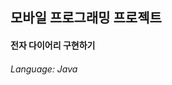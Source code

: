 ## 모바일 프로그래밍 프로젝트
#### 전자 다이어리 구현하기
###### Language: Java
<!--
<img src="https://github.com/GAYUN-YIM/MyDiary/assets/160388960/1de77753-a2ef-41f4-a6ac-62cd9d31e31e" width="400" height="250"/>
<img src="https://github.com/GAYUN-YIM/MyDiary/assets/160388960/da839e69-a7e7-4336-aa40-83475537ff96" width="400" height="250"/>
<img src="https://github.com/GAYUN-YIM/MyDiary/assets/160388960/efcded29-5d5e-43b8-a899-e30be4509aeb" width="400" height="250"/>
<img src="https://github.com/GAYUN-YIM/MyDiary/assets/160388960/c3319ffc-352c-488d-a7df-bef5e23efe86" width="400" height="250"/>
<img src="https://github.com/GAYUN-YIM/MyDiary/assets/160388960/41fb4737-223f-4bfe-b9f3-2f3d24ae8d63" width="400" height="250"/>

<img src="https://github.com/GAYUN-YIM/MyDiary/assets/160388960/3e0f4c95-c79b-4f6b-a2e3-b9855ca2dfc8" width="400" height="250"/>
<img src="https://github.com/GAYUN-YIM/MyDiary/assets/160388960/75a9d363-1d5d-4f76-a72c-3c62153f3557" width="400" height="250"/>
<img src="https://github.com/GAYUN-YIM/MyDiary/assets/160388960/a6c6d48d-02af-4cd8-ae31-a7fdd0ad4cb4" width="400" height="250"/>

<img src="https://github.com/GAYUN-YIM/MyDiary/assets/160388960/f6e90920-e225-4cbb-9ef8-86d4f215e8a5" width="400" height="250"/>
<img src="https://github.com/GAYUN-YIM/MyDiary/assets/160388960/d99b924f-f7f2-4896-a40a-1c5a49f50ef8" width="400" height="250"/>
<img src="https://github.com/GAYUN-YIM/MyDiary/assets/160388960/53519312-1121-4eb2-af20-d6bd1b5775c0" width="400" height="250"/>
<img src="https://github.com/GAYUN-YIM/MyDiary/assets/160388960/b96ff821-cd89-446d-b72e-9cf7c54623c8" width="400" height="250"/>
<img src="https://github.com/GAYUN-YIM/MyDiary/assets/160388960/dfcfab8f-4c5d-4171-8047-4c0f4818f966" width="400" height="250"/>

-->
